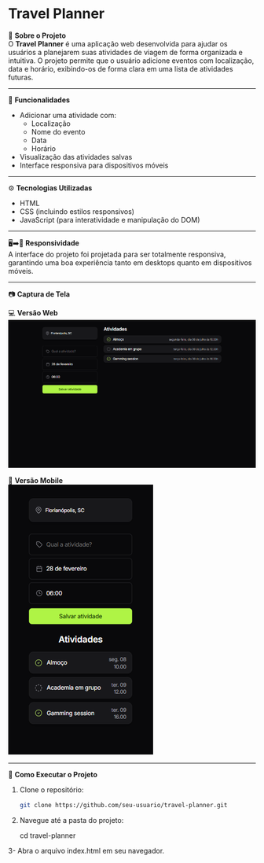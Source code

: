 # Travel Planner

📌 **Sobre o Projeto**  
O **Travel Planner** é uma aplicação web desenvolvida para ajudar os usuários a planejarem suas atividades de viagem de forma organizada e intuitiva. O projeto permite que o usuário adicione eventos com localização, data e horário, exibindo-os de forma clara em uma lista de atividades futuras.

---

🚀 **Funcionalidades**

- Adicionar uma atividade com:
  - Localização
  - Nome do evento
  - Data
  - Horário
- Visualização das atividades salvas
- Interface responsiva para dispositivos móveis

---

⚙️ **Tecnologias Utilizadas**

- HTML
- CSS (incluindo estilos responsivos)
- JavaScript (para interatividade e manipulação do DOM)

---

🖥️➡️📱 **Responsividade**  
A interface do projeto foi projetada para ser totalmente responsiva, garantindo uma boa experiência tanto em desktops quanto em dispositivos móveis.

---

📷 **Captura de Tela**

💻 **Versão Web**  
![Versão Web](Travel_planner/img/screenshot_web.png)

📱 **Versão Mobile**  
![Versão Mobile](Travel_planner/img/screenshot_mobile.png)

---

🎯 **Como Executar o Projeto**

1. Clone o repositório:

   ```bash
   git clone https://github.com/seu-usuario/travel-planner.git

2. Navegue até a pasta do projeto:

   cd travel-planner

3- Abra o arquivo index.html em seu navegador.


